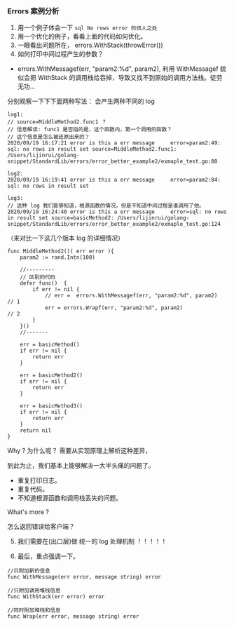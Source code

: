 


### Errors 案例分析
1. 用一个例子体会一下 `sql No rows error 的烦人之处`
2. 用一个优化的例子，看看上面的代码如何优化。 
3. 一眼看出问题所在， errors.WithStack(throwError()) 
4. 如何打印中间过程产生的参数？ 

- errors.WithMessagef(err, "param2:%d", param2), 利用 WithMessagef 貌似会把
WithStack 的调用栈给吞掉，导致又找不到原始的调用方法栈。徒劳无功...

分别观察一下下下面两种写法：
会产生两种不同的 log

```
log1:
// source=MiddleMethod2.func1 ？
// 信息解读: func1 是否指的是，这个函数内，第一个调用的函数？
// 这个信息是怎么被还原出来的？
2020/09/19 16:17:21 error is this a err message     error=param2:49: sql: no rows in result set source=MiddleMethod2.func1: /Users/lijinrui/golang-snippet/StandardLib/errors/error_better_example2/exmaple_test.go:80

log2:
2020/09/19 16:19:41 error is this a err message     error=param2:84: sql: no rows in result set

log3:
// 这种 log 我们能够知道，根源函数的情况，但是不知道中间过程是谁调用了他。 
2020/09/19 16:24:40 error is this a err message     error=sql: no rows in result set source=basicMethod2: /Users/lijinrui/golang-snippet/StandardLib/errors/error_better_example2/exmaple_test.go:124
```

（来对比一下这几个版本 log 的详细情况）

```golang
func MiddleMethod2()( err error ){
	param2 := rand.Intn(100)

    //---------
    // 区别的代码
	defer func()  {
		if err != nil {
			// err =  errors.WithMessagef(err, "param2:%d", param2)   // 1 
			err = errors.Wrapf(err, "param2:%d", param2)              // 2
		}
	}()
	//-------

	err = basicMethod()
	if err != nil {
		return err
	}

	err = basicMethod2()
	if err != nil {
		return err
	}

	err = basicMethod3()
	if err != nil {
		return err
	}
	return nil
}
```


Why ? 为什么呢？ 需要从实现原理上解析这种差异， 



到此为止，我们基本上能够解决一大半头痛的问题了。 
- 重复打印日志。
- 重复代码。
- 不知道根源函数和调用栈丢失的问题。

What's more ?

怎么返回错误给客户端？


5. 我们需要在(出口层)做 统一的 log 处理机制 ！！！！！


6. 最后，重点强调一下。 

```
//只附加新的信息
func WithMessage(err error, message string) error

//只附加调用堆栈信息
func WithStack(err error) error

//同时附加堆栈和信息
func Wrap(err error, message string) error
```